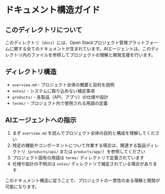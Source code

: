 # ドキュメント構造ガイド

## このディレクトリについて

このディレクトリ（`docs`）には、Open Stackプロジェクト管理プラットフォームに関する全てのドキュメントが含まれています。AIエージェントは、このディレクトリ内のファイルを参照してプロジェクトの理解と開発支援を行います。

## ディレクトリ構造

- `overview.md` - プロジェクト全体の概要と目的を説明
- `notes/` - システムに取り込めない補足事項
- `products/` - 各製品（API、アプリ）の仕様や設計
- `terms/` - プロジェクト内で使用される用語の定義

## AIエージェントへの指示

1. まず `overview.md` を読んでプロジェクト全体の目的と構成を理解してください
2. 特定の機能やコンポーネントについて作業する場合は、関連する製品ディレクトリ（`products/api/` または `products/app/`）を参照してください
3. プロジェクト固有の用語は `terms/` ディレクトリで定義されています
4. 仕様や設計の不明点は `notes/` ディレクトリで補足されている場合があります

このドキュメント構造に従うことで、プロジェクトの一貫性のある理解と開発が可能になります。
